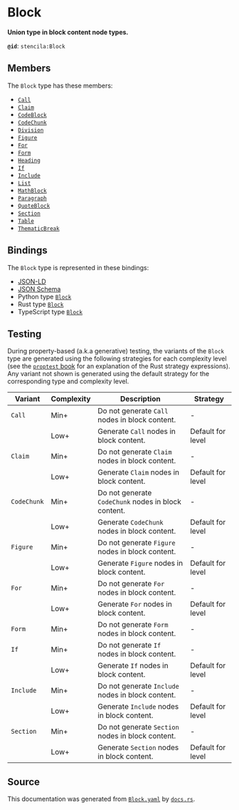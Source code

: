 # Block

**Union type in block content node types.**

**`@id`**: `stencila:Block`

## Members

The `Block` type has these members:

- [`Call`](https://github.com/stencila/stencila/blob/main/docs/reference/schema/flow/call.md)
- [`Claim`](https://github.com/stencila/stencila/blob/main/docs/reference/schema/works/claim.md)
- [`CodeBlock`](https://github.com/stencila/stencila/blob/main/docs/reference/schema/code/code-block.md)
- [`CodeChunk`](https://github.com/stencila/stencila/blob/main/docs/reference/schema/code/code-chunk.md)
- [`Division`](https://github.com/stencila/stencila/blob/main/docs/reference/schema/style/division.md)
- [`Figure`](https://github.com/stencila/stencila/blob/main/docs/reference/schema/works/figure.md)
- [`For`](https://github.com/stencila/stencila/blob/main/docs/reference/schema/flow/for.md)
- [`Form`](https://github.com/stencila/stencila/blob/main/docs/reference/schema/flow/form.md)
- [`Heading`](https://github.com/stencila/stencila/blob/main/docs/reference/schema/prose/heading.md)
- [`If`](https://github.com/stencila/stencila/blob/main/docs/reference/schema/flow/if.md)
- [`Include`](https://github.com/stencila/stencila/blob/main/docs/reference/schema/flow/include.md)
- [`List`](https://github.com/stencila/stencila/blob/main/docs/reference/schema/prose/list.md)
- [`MathBlock`](https://github.com/stencila/stencila/blob/main/docs/reference/schema/math/math-block.md)
- [`Paragraph`](https://github.com/stencila/stencila/blob/main/docs/reference/schema/prose/paragraph.md)
- [`QuoteBlock`](https://github.com/stencila/stencila/blob/main/docs/reference/schema/prose/quote-block.md)
- [`Section`](https://github.com/stencila/stencila/blob/main/docs/reference/schema/prose/section.md)
- [`Table`](https://github.com/stencila/stencila/blob/main/docs/reference/schema/works/table.md)
- [`ThematicBreak`](https://github.com/stencila/stencila/blob/main/docs/reference/schema/prose/thematic-break.md)

## Bindings

The `Block` type is represented in these bindings:

- [JSON-LD](https://stencila.dev/Block.jsonld)
- [JSON Schema](https://stencila.dev/Block.schema.json)
- Python type [`Block`](https://github.com/stencila/stencila/blob/main/python/python/stencila/types/block.py)
- Rust type [`Block`](https://github.com/stencila/stencila/blob/main/rust/schema/src/types/block.rs)
- TypeScript type [`Block`](https://github.com/stencila/stencila/blob/main/typescript/src/types/Block.ts)

## Testing

During property-based (a.k.a generative) testing, the variants of the `Block` type are generated using the following strategies for each complexity level (see the [`proptest` book](https://proptest-rs.github.io/proptest/) for an explanation of the Rust strategy expressions). Any variant not shown is generated using the default strategy for the corresponding type and complexity level.

| Variant     | Complexity | Description                                         | Strategy          |
| ----------- | ---------- | --------------------------------------------------- | ----------------- |
| `Call`      | Min+       | Do not generate `Call` nodes in block content.      | -                 |
|             | Low+       | Generate `Call` nodes in block content.             | Default for level |
| `Claim`     | Min+       | Do not generate `Claim` nodes in block content.     | -                 |
|             | Low+       | Generate `Claim` nodes in block content.            | Default for level |
| `CodeChunk` | Min+       | Do not generate `CodeChunk` nodes in block content. | -                 |
|             | Low+       | Generate `CodeChunk` nodes in block content.        | Default for level |
| `Figure`    | Min+       | Do not generate `Figure` nodes in block content.    | -                 |
|             | Low+       | Generate `Figure` nodes in block content.           | Default for level |
| `For`       | Min+       | Do not generate `For` nodes in block content.       | -                 |
|             | Low+       | Generate `For` nodes in block content.              | Default for level |
| `Form`      | Min+       | Do not generate `Form` nodes in block content.      | -                 |
| `If`        | Min+       | Do not generate `If` nodes in block content.        | -                 |
|             | Low+       | Generate `If` nodes in block content.               | Default for level |
| `Include`   | Min+       | Do not generate `Include` nodes in block content.   | -                 |
|             | Low+       | Generate `Include` nodes in block content.          | Default for level |
| `Section`   | Min+       | Do not generate `Section` nodes in block content.   | -                 |
|             | Low+       | Generate `Section` nodes in block content.          | Default for level |

## Source

This documentation was generated from [`Block.yaml`](https://github.com/stencila/stencila/blob/main/schema/Block.yaml) by [`docs.rs`](https://github.com/stencila/stencila/blob/main/rust/schema-gen/src/docs.rs).